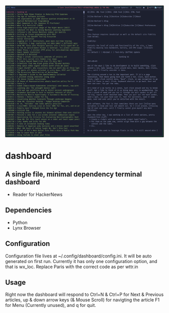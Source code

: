 ![alt text](https://github.com/th3r00t/dashboard/blob/master/intro.png?raw=true)
# dashboard

## A single file, minimal dependency terminal dashboard

- Reader for HackerNews

## Dependencies
- Python
- Lynx Browser

## Configuration
Configuration file lives at ~/.config/dashboard/config.ini. It will be auto
generated on first run. Currently it has only one configuration option, and
that is wx_loc. Replace Paris with the correct code as per wttr.in

## Usage
Right now the dashboard will respond to Ctrl+N & Ctrl+P for Next & Previous
articles, up & down arrow keys (& Mouse Scroll) for navigting the article 
F1 for Menu (Currently unused), and q for quit.
